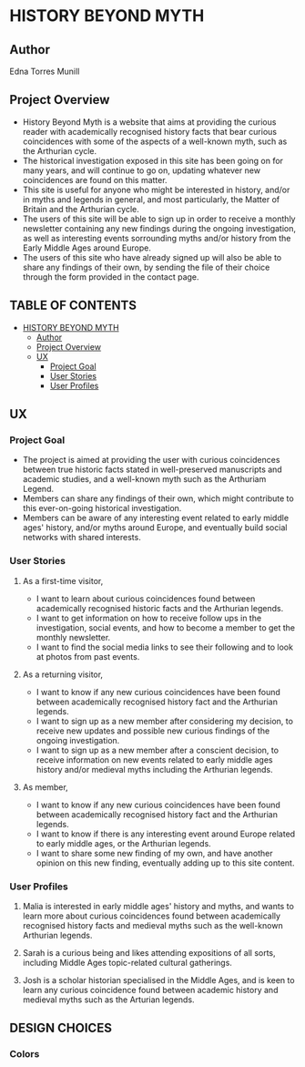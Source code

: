 # HISTORY BEYOND MYTH

## Author
Edna Torres Munill

## Project Overview
- History Beyond Myth is a website that aims at providing the curious reader with academically recognised history facts that bear curious coincidences with some of the aspects of a well-known myth, such as the Arthurian cycle.
- The historical investigation exposed in this site has been going on for many years, and will continue to go on, updating whatever new coincidences are found on this matter.
- This site is useful for anyone who might be interested in history, and/or in myths and legends in general, and most particularly, the Matter of Britain and the Arthurian cycle.
- The users of this site will be able to sign up in order to receive a monthly newsletter containing any new findings during the ongoing investigation, as well as interesting events sorrounding myths and/or history from the Early Middle Ages around Europe.
- The users of this site who have already signed up will also be able to share any findings of their own, by sending the file of their choice through the form provided in the contact page.

## TABLE OF CONTENTS
- [HISTORY BEYOND MYTH](#history-beyond-myth)
    * [Author](#Author)
    * [Project Overview](#project-overview)
    * [UX](#UX)
        + [Project Goal](#project-goal)
        + [User Stories](#user-stories)
        + [User Profiles](#user-profiles)

## UX

### Project Goal
* The project is aimed at providing the user with curious coincidences between true historic facts stated in well-preserved manuscripts and academic studies, and a well-known myth such as the Arthuriam Legend.
* Members can share any findings of their own, which might contribute to this ever-on-going historical investigation.
* Members can be aware of any interesting event related to early middle ages' history, and/or myths around Europe, and eventually build social networks with shared interests.

### User Stories
1. As a first-time visitor,
    * I want to learn about curious coincidences found between academically recognised historic facts and the Arthurian legends.
    * I want to get information on how to receive follow ups in the investigation, social events, and how to become a member to get the monthly newsletter.
    * I want to find the social media links to see their following and to look at photos from past events.

2. As a returning visitor,
    * I want to know if any new curious coincidences have been found between academically recognised history fact and the Arthurian legends.
    * I want to sign up as a new member after considering my decision, to receive new updates and possible new curious findings of the ongoing investigation.
    * I want to sign up as a new member after a conscient decision, to receive information on new events related to early middle ages history and/or medieval myths including the Arthurian legends.

3. As member,
    * I want to know if any new curious coincidences have been found between academically recognised history fact and the Arthurian legends.
    * I want to know if there is any interesting event around Europe related to early middle ages, or the Arthurian legends.
    * I want to share some new finding of my own, and have another opinion on this new finding, eventually adding up to this site content.

### User Profiles

1. Malia is interested in early middle ages' history and myths, and wants to learn more about curious coincidences found between academically recognised history facts and medieval myths such as the well-known Arthurian legends.

2. Sarah is a curious being and likes attending expositions of all sorts, including Middle Ages topic-related cultural gatherings. 

3. Josh is a scholar historian specialised in the Middle Ages, and is keen to learn any curious coincidence found between academic history and medieval myths such as the Arturian legends.

## DESIGN CHOICES

### Colors
